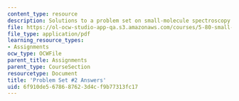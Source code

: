 ```yaml
---
content_type: resource
description: Solutions to a problem set on small-molecule spectroscopy and dynamics.
file: https://ol-ocw-studio-app-qa.s3.amazonaws.com/courses/5-80-small-molecule-spectroscopy-and-dynamics-fall-2008/6f910de5678687623d4cf9b77313fc17_ps2ans_1985.pdf
file_type: application/pdf
learning_resource_types:
- Assignments
ocw_type: OCWFile
parent_title: Assignments
parent_type: CourseSection
resourcetype: Document
title: 'Problem Set #2 Answers'
uid: 6f910de5-6786-8762-3d4c-f9b77313fc17
---
```

